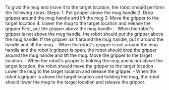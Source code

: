 To grab the mug and move it to the target location, the robot should perform the following steps:
    Steps:  1. Put gripper above the mug handle  2. Drop gripper around the mug handle and lift the mug  3. Move the gripper to the target location  4. Lower the mug to the target location and release the gripper
First, put the gripper above the mug handle.
    - When the robot's gripper is not above the mug handle, the robot should put the gripper above the mug handle.
If the gripper isn't around the mug handle, put it around the handle and lift the mug.
    - When the robot's gripper is not around the mug handle and the robot's gripper is open, the robot should drop the gripper around the mug handle and lift the mug.
Move the gripper to the target location.
    - When the robot's gripper is holding the mug and is not above the target location, the robot should move the gripper to the target location.
Lower the mug to the target location and release the gripper.
    - When the robot's gripper is above the target location and holding the mug, the robot should lower the mug to the target location and release the gripper.